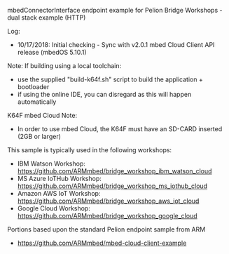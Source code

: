 mbedConnectorInterface endpoint example for Pelion Bridge Workshops - dual stack example (HTTP)

Log:
- 10/17/2018: Initial checking - Sync with v2.0.1 mbed Cloud Client API release (mbedOS 5.10.1)

Note: If building using a local toolchain:
- use the supplied "build-k64f.sh" script to build the application + bootloader
- if using the online IDE, you can disregard as this will happen automatically

K64F mbed Cloud Note:
- In order to use mbed Cloud, the K64F must have an SD-CARD inserted (2GB or larger)

This sample is typically used in the following workshops: 
- IBM Watson Workshop: https://github.com/ARMmbed/bridge_workshop_ibm_watson_cloud
- MS Azure IoTHub Workshop: https://github.com/ARMmbed/bridge_workshop_ms_iothub_cloud
- Amazon AWS IoT Workshop: https://github.com/ARMmbed/bridge_workshop_aws_iot_cloud
- Google Cloud Workshop: https://github.com/ARMmbed/bridge_workshop_google_cloud

Portions based upon the standard Pelion endpoint sample from ARM
- https://github.com/ARMmbed/mbed-cloud-client-example
